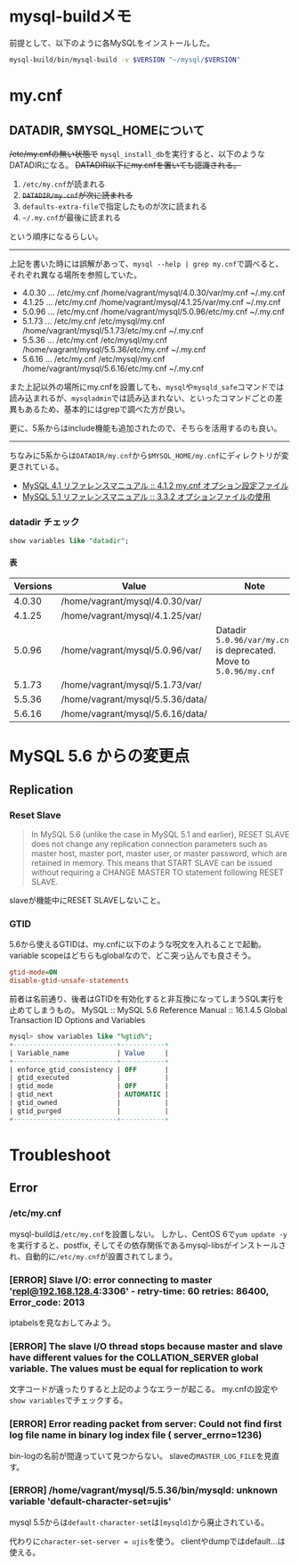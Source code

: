 # mysql-buildメモ

前提として、以下のように各MySQLをインストールした。

```sh
mysql-build/bin/mysql-build -v $VERSION "~/mysql/$VERSION"
```

# my.cnf

## DATADIR, $MYSQL_HOMEについて

~~/etc/my.cnfの無い状態で~~ `mysql_install_db`を実行すると、以下のようなDATADIRになる。
~~DATADIR以下にmy.cnfを置いても認識される。~~

1. `/etc/my.cnf`が読まれる
1. ~~`DATADIR/my.cnf`が次に読まれる~~
1. `defaults-extra-file`で指定したものが次に読まれる
1. `~/.my.cnf`が最後に読まれる

という順序になるらしい。

---

上記を書いた時には誤解があって、`mysql --help | grep my.cnf`で調べると、それぞれ異なる場所を参照していた。

 * 4.0.30 ... /etc/my.cnf /home/vagrant/mysql/4.0.30/var/my.cnf ~/.my.cnf
 * 4.1.25 ... /etc/my.cnf /home/vagrant/mysql/4.1.25/var/my.cnf ~/.my.cnf
 * 5.0.96 ... /etc/my.cnf /home/vagrant/mysql/5.0.96/etc/my.cnf ~/.my.cnf
 * 5.1.73 ... /etc/my.cnf /etc/mysql/my.cnf /home/vagrant/mysql/5.1.73/etc/my.cnf ~/.my.cnf
 * 5.5.36 ... /etc/my.cnf /etc/mysql/my.cnf /home/vagrant/mysql/5.5.36/etc/my.cnf ~/.my.cnf
 * 5.6.16 ... /etc/my.cnf /etc/mysql/my.cnf /home/vagrant/mysql/5.6.16/etc/my.cnf ~/.my.cnf

また上記以外の場所にmy.cnfを設置しても、`mysql`や`mysqld_safe`コマンドでは読み込まれるが、`mysqladmin`では読み込まれない、といったコマンドごとの差異もあるため、基本的にはgrepで調べた方が良い。

更に、5系からはinclude機能も追加されたので、そちらを活用するのも良い。

---

ちなみに5系からは`DATADIR/my.cnf`から`$MYSQL_HOME/my.cnf`にディレクトリが変更されている。

* [MySQL 4.1 リファレンスマニュアル :: 4.1.2 my.cnf オプション設定ファイル](http://dev.mysql.com/doc/refman/4.1/ja/option-files.html)
* [MySQL 5.1 リファレンスマニュアル :: 3.3.2 オプションファイルの使用](http://dev.mysql.com/doc/refman/5.1/ja/option-files.html)

### datadir チェック

```sql
show variables like "datadir";
```

#### 表

| Versions | Value                            | Note                                               |
|----------|----------------------------------|----------------------------------------------------|
| 4.0.30   | /home/vagrant/mysql/4.0.30/var/  |                                                    |
| 4.1.25   | /home/vagrant/mysql/4.1.25/var/  |                                                    |
| 5.0.96   | /home/vagrant/mysql/5.0.96/var/  | Datadir `5.0.96/var/my.cnf` is deprecated. Move to `5.0.96/my.cnf` |
| 5.1.73   | /home/vagrant/mysql/5.1.73/var/  |                                                    |
| 5.5.36   | /home/vagrant/mysql/5.5.36/data/ |                                                    |
| 5.6.16   | /home/vagrant/mysql/5.6.16/data/ |                                                    |

# MySQL 5.6 からの変更点

## Replication

### Reset Slave

> In MySQL 5.6 (unlike the case in MySQL 5.1 and earlier), RESET SLAVE does not change any replication connection parameters such as master host, master port, master user, or master password, which are retained in memory. This means that START SLAVE can be issued without requiring a CHANGE MASTER TO statement following RESET SLAVE.

slaveが機能中にRESET SLAVEしないこと。

### GTID

5.6から使えるGTIDは、my.cnfに以下のような呪文を入れることで起動。
variable scopeはどちらもglobalなので、どこ突っ込んでも良さそう。

```ini
gtid-mode=ON
disable-gtid-unsafe-statements
```

前者は名前通り、後者はGTIDを有効化すると非互換になってしまうSQL実行を止めてしまうもの。
MySQL :: MySQL 5.6 Reference Manual :: 16.1.4.5 Global Transaction ID Options and Variables

```sql
mysql> show variables like "%gtid%";
+--------------------------+-----------+
| Variable_name            | Value     |
+--------------------------+-----------+
| enforce_gtid_consistency | OFF       |
| gtid_executed            |           |
| gtid_mode                | OFF       |
| gtid_next                | AUTOMATIC |
| gtid_owned               |           |
| gtid_purged              |           |
+--------------------------+-----------+
```

# Troubleshoot

## Error

### /etc/my.cnf

mysql-buildは`/etc/my.cnf`を設置しない。
しかし、CentOS 6で`yum update -y`を実行すると、postfix, そしてその依存関係であるmysql-libsがインストールされ、自動的に`/etc/my.cnf`が設置されてしまう。

### [ERROR] Slave I/O: error connecting to master 'repl@192.168.128.4:3306' - retry-time: 60  retries: 86400, Error_code: 2013

iptabelsを見なおしてみよう。

### [ERROR] The slave I/O thread stops because master and slave have different values for the COLLATION_SERVER global variable. The values must be equal for replication to work

文字コードが違ったりすると上記のようなエラーが起こる。
my.cnfの設定や`show variables`でチェックする。

### [ERROR] Error reading packet from server: Could not find first log file name in binary log index file ( server_errno=1236)

bin-logの名前が間違っていて見つからない。
slaveの`MASTER_LOG_FILE`を見直す。

### [ERROR] /home/vagrant/mysql/5.5.36/bin/mysqld: unknown variable 'default-character-set=ujis'

mysql 5.5からは`default-character-set`は`[mysqld]`から廃止されている。

代わりに`character-set-server = ujis`を使う。
clientやdumpではdefault...は使える。